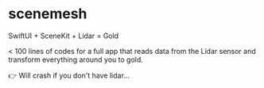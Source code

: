 # scenemesh
SwiftUI + SceneKit + Lidar = Gold

< 100 lines of codes for a full app that reads data from the Lidar sensor and transform everything around you to gold. 

👉 Will crash if you don't have lidar... 
